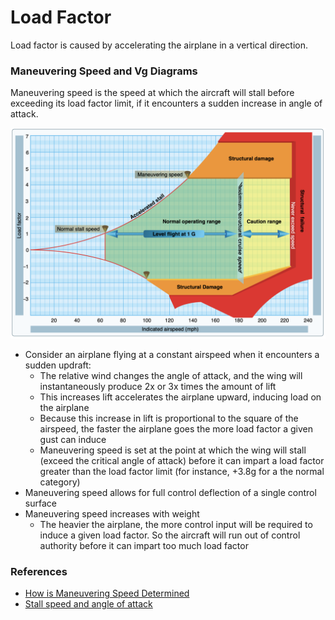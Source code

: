 # Load Factor

Load factor is caused by accelerating the airplane in a vertical direction.

### Maneuvering Speed and Vg Diagrams

Maneuvering speed is the speed at which the aircraft will stall before exceeding its load factor limit, if it encounters a sudden increase in angle of attack.

![Vg Diagram](images/image-22.png)

- Consider an airplane flying at a constant airspeed when it encounters a sudden updraft:
  - The relative wind changes the angle of attack, and the wing will instantaneously produce 2x or 3x times the amount of lift
  - This increases lift accelerates the airplane upward, inducing load on the airplane
  - Because this increase in lift is proportional to the square of the airspeed, the faster the airplane goes the more load factor a given gust can induce
  - Maneuvering speed is set at the point at which the wing will stall (exceed the critical angle of attack) before it can impart a load factor greater than the load factor limit (for instance, +3.8g for a the normal category)
- Maneuvering speed allows for full control deflection of a single control surface
- Maneuvering speed increases with weight
  - The heavier the airplane, the more control input will be required to induce a given load factor. So the aircraft will run out of control authority before it can impart too much load factor

### References

- [How is Maneuvering Speed Determined](https://www.youtube.com/watch?v=o_KdHEzIJkk&ab_channel=RodMachado)
- [Stall speed and angle of attack](https://www.youtube.com/watch?v=jLDM8jQFRvs)
